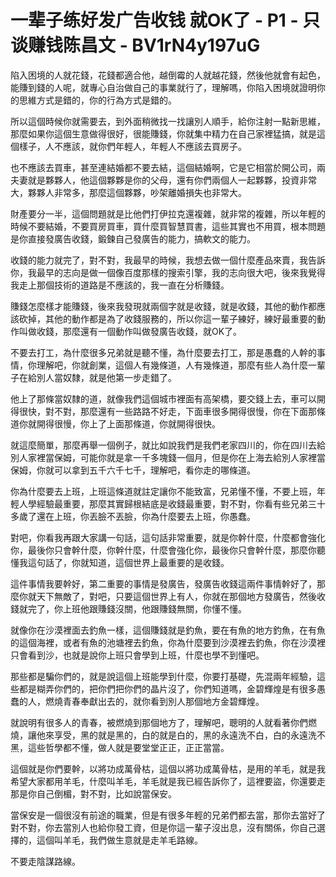 # 一辈子练好发广告收钱 就OK了 - P1 - 只谈赚钱陈昌文 - BV1rN4y197uG

陷入困境的人就花錢，花錢都適合他，越倒霉的人就越花錢，然後他就會有起色，能賺到錢的人呢，就專心自治做自己的事業就行了，理解嗎，你陷入困境就證明你的思維方式是錯的，你的行為方式是錯的。

所以這個時候你就需要去，到外面稍微找一找讓別人順手，給你注射一點新思維，那麼如果你這個生意做得很好，很能賺錢，你就集中精力在自己家裡猛搞，就是這個樣子，人不應該，就你們年輕人，年輕人不應該去買房子。

也不應該去買車，甚至連結婚都不要去結，這個結婚啊，它是它相當於開公司，兩夫妻就是夥夥人，他這個夥夥是你的父母，還有你們兩個人一起夥夥，投資非常大，夥夥人非常多，那麼這個夥夥，吵架離婚損失也非常大。

財產要分一半，這個問題就是比他們打伊拉克還複雜，就非常的複雜，所以年輕的時候不要結婚，不要買房買車，買什麼買智慧買書，這些其實也不用買，根本問題是你直接發廣告收錢，鍛鍊自己發廣告的能力，搞軟文的能力。

收錢的能力就完了，對不對，我最早的時候，我想去做一個什麼產品來賣，我告訴你，我最早的志向是做一個像百度那樣的搜索引擎，我的志向很大吧，後來我覺得我走上那個技術的道路是不應該的，我一直在分析賺錢。

賺錢怎麼樣才能賺錢，後來我發現就兩個字就是收錢，就是收錢，其他的動作都應該砍掉，其他的動作都是為了收錢服務的，所以你這一輩子練好，練好最重要的動作叫做收錢，那麼還有一個動作叫做發廣告收錢，就OK了。

不要去打工，為什麼很多兄弟就是聽不懂，為什麼要去打工，那是愚蠢的人幹的事情，你理解吧，你就創業，這個人有幾條道，人有幾條道，那麼有些人為什麼一輩子在給別人當奴隸，就是他第一步走錯了。

他上了那條當奴隸的道，就像我們這個城市裡面有高架橋，要交錢上去，車可以開得很快，對不對，那麼還有一些路路不好走，下面車很多開得很慢，你在下面那條道你就開得很慢，你上了上面那條道，你就開得很快。

就這麼簡單，那麼再舉一個例子，就比如說我們是我們老家四川的，你在四川去給別人家裡當保姆，可能你就是拿一千多塊錢一個月，但是你在上海去給別人家裡當保姆，你就可以拿到五千六千七千，理解吧，看你走的哪條道。

你為什麼要去上班，上班這條道就註定讓你不能致富，兄弟懂不懂，不要上班，年輕人學經驗最重要，那麼其實歸根結底是收錢最重要，對不對，你看有些兄弟三十多歲了還在上班，你丟臉不丟臉，你為什麼要去上班，你愚蠢。

對吧，你看我再跟大家講一句話，這句話非常重要，就是你幹什麼，什麼都會強化你，最後你只會幹什麼，你幹什麼，什麼會強化你，最後你只會幹什麼，那麼你聽懂我這句話了，你就知道，這個世界上最重要的是收錢。

這件事情我要幹好，第二重要的事情是發廣告，發廣告收錢這兩件事情幹好了，那麼你就天下無敵了，對吧，只要這個世界上有人，你就在那個地方發廣告，然後收錢就完了，你上班他跟賺錢沒關，他跟賺錢無關，你懂不懂。

就像你在沙漠裡面去釣魚一樣，這個賺錢就是釣魚，要在有魚的地方釣魚，在有魚的這個海裡，或者有魚的池塘裡去釣魚，你為什麼要到沙漠裡去釣魚，你在沙漠裡只會看到沙，也就是說你上班只會學到上班，什麼也學不到懂吧。

那些都是騙你們的，就是說這個上班能學到什麼，你要打基礎，先混兩年經驗，這些都是糊弄你們的，把你們把你們的晶片沒了，你們知道嗎，金碧輝煌是有很多愚蠢的人，燃燒青春奉獻出去的，就你看到別人那個地方金碧輝煌。

就說明有很多人的青春，被燃燒到那個地方了，理解吧，聰明的人就看著你們燃燒，讓他來享受，黑的就是黑的，白的就是白的，黑的永遠洗不白，白的永遠洗不黑，這些哲學都不懂，做人就是要堂堂正正，正正當當。

這個就是你們要幹，以將功成萬骨枯，這個以將功成萬骨枯，是用的羊毛，就是我希望大家都用羊毛，什麼叫羊毛，羊毛就是我已經告訴你了，這裡要盜，你還要走那是你自己倒楣，對不對，比如說當保安。

當保安是一個很沒有前途的職業，但是有很多年輕的兄弟們都去當，那你去當好了對不對，你去當別人也給你發工資，但是你這一輩子沒出息，沒有關係，你自己選擇的，這個叫羊毛，我們做生意就是走羊毛路線。

不要走陰謀路線。